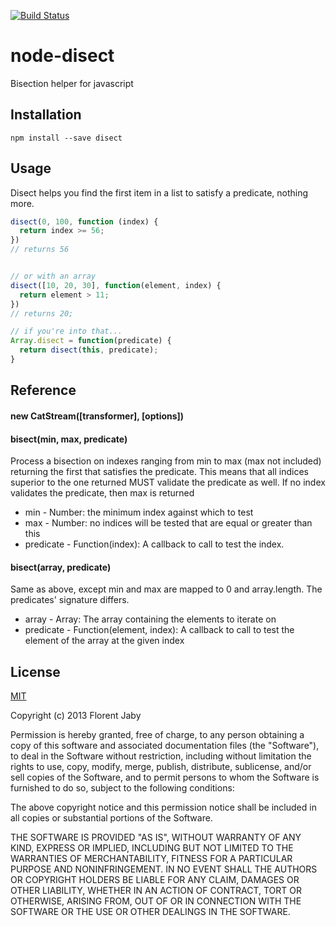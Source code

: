 [![Build Status](https://travis-ci.org/Floby/node-disect.png)](https://travis-ci.org/Floby/node-disect)

# node-disect

Bisection helper for javascript

## Installation

    npm install --save disect

## Usage

Disect helps you find the first item in a list to satisfy a predicate,
nothing more.

```javascript
disect(0, 100, function (index) {
  return index >= 56;
})
// returns 56


// or with an array
disect([10, 20, 30], function(element, index) {
  return element > 11;
})
// returns 20;

// if you're into that...
Array.disect = function(predicate) {
  return disect(this, predicate);
}
```

## Reference

#### new CatStream([transformer], [options])
#### bisect(min, max, predicate)

Process a bisection on indexes ranging from min to max (max not included) returning the first
that satisfies the predicate. This means that all indices superior to the one returned MUST 
validate the predicate as well.
If no index validates the predicate, then max is returned

* min - Number: the minimum index against which to test
* max - Number: no indices will be tested that are equal or greater than this
* predicate - Function(index): A callback to call to test the index.

#### bisect(array, predicate)

Same as above, except min and max are mapped to 0 and array.length.
The predicates' signature differs.

* array - Array: The array containing the elements to iterate on
* predicate - Function(element, index): A callback to call to test the element of the array at the given index

## License

[MIT](http://opensource.org/licenses/MIT)

Copyright (c) 2013 Florent Jaby

Permission is hereby granted, free of charge, to any person obtaining a copy of this software and associated documentation files (the "Software"), to deal in the Software without restriction, including without limitation the rights to use, copy, modify, merge, publish, distribute, sublicense, and/or sell copies of the Software, and to permit persons to whom the Software is furnished to do so, subject to the following conditions:

The above copyright notice and this permission notice shall be included in all copies or substantial portions of the Software.

THE SOFTWARE IS PROVIDED "AS IS", WITHOUT WARRANTY OF ANY KIND, EXPRESS OR IMPLIED, INCLUDING BUT NOT LIMITED TO THE WARRANTIES OF MERCHANTABILITY, FITNESS FOR A PARTICULAR PURPOSE AND NONINFRINGEMENT. IN NO EVENT SHALL THE AUTHORS OR COPYRIGHT HOLDERS BE LIABLE FOR ANY CLAIM, DAMAGES OR OTHER LIABILITY, WHETHER IN AN ACTION OF CONTRACT, TORT OR OTHERWISE, ARISING FROM, OUT OF OR IN CONNECTION WITH THE SOFTWARE OR THE USE OR OTHER DEALINGS IN THE SOFTWARE.
